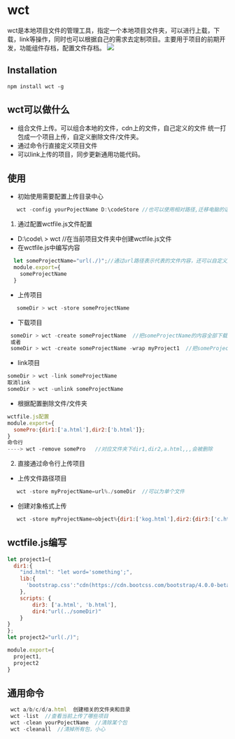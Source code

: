 #   wct   #

wct是本地项目文件的管理工具，指定一个本地项目文件夹，可以进行上载，下载，link等操作，同时也可以根据自己的需求去定制项目。主要用于项目的前期开发，功能组件存档，配置文件存档。
![](https://img.shields.io/npm/v/gulp-jspool.svg?style=flat)

## Installation
```base
npm install wct -g
```

## wct可以做什么
* 组合文件上传。可以组合本地的文件，cdn上的文件，自己定义的文件 统一打包成一个项目上传，自定义删除文件/文件夹。
* 通过命令行直接定义项目文件
* 可以link上传的项目，同步更新通用功能代码。

## 使用
* 初始使用需要配置上传目录中心
```js
   wct -config yourPojectName D:\codeStore //也可以使用相对路径,迁移电脑的话可以包config的核心文件夹上传到git
```

1. 通过配置wctfile.js文件配置
* D:\code\ > wct  //在当前项目文件夹中创建wctfile.js文件
* 在wctfile.js中编写内容
```js
  let someProjectName="url(./)";//通过url路径表示代表的文件内容，还可以自定义文件与文件内容等等，后面有wctfile.js配置说明
  module.export={
    someProjectName
  }
```

* 上传项目
```js
   someDir > wct -store someProjectName
```

* 下载项目
 ```js
  someDir > wct -create someProjectName  //把someProjectName的内容全部下载到当前文件夹
  或者
  someDir > wct -create someProjectName -wrap myProject1  //把someProjectName打包成myProject文件夹下并下载
 ```

 * link项目
 ```js
 someDir > wct -link someProjectName
 取消link
 someDir > wct -unlink someProjectName
```

* 根据配置删除文件/文件夹
```js
wctfile.js配置  
module.export={
  somePro:{dir1:['a.html'],dir2:['b.html']};
}
命令行
----> wct -remove somePro   //对应文件夹下dir1,dir2,a.html,,,会被删除
```



2. 直接通过命令行上传项目

* 上传文件路径项目
```js
   wct -store myProjectName=url%./someDir  //可以为单个文件
```
* 创建对象格式上传
```js
   wct -store myProjectName=object%{dir1:['kog.html'],dir2:{dir3:['c.html']}}//不能用",只能用单引号'

```

## wctfile.js编写
```js
let project1={
  dir1:{
    "ind.html": "let word='something';",
    lib:{
      'bootstrap.css':"cdn(https://cdn.bootcss.com/bootstrap/4.0.0-beta.2/css/bootstrap.min.css)"//加载cdn上的文件
    },
    scripts: {
        dir3: ['a.html', 'b.html'],
        dir4:"url(../someDir)"
    }
}
};
let project2="url(./)";

module.export={
  project1,
  project2
}
```

## 通用命令
```js
 wct a/b/c/d/a.html  创建相关的文件夹和目录
 wct -list  //查看当前上传了哪些项目
 wct -clean yourPojectName  //清除某个包
 wct -cleanall  //清掉所有包，小心
```

